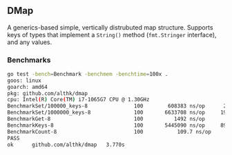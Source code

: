 #

## DMap

A generics-based simple, vertically distrubuted map structure.
Supports keys of types that implement a `String()` method (`fmt.Stringer` interface), and any values.

### Benchmarks

```bash
go test -bench=Benchmark -benchmem -benchtime=100x .
goos: linux
goarch: amd64
pkg: github.com/althk/dmap
cpu: Intel(R) Core(TM) i7-1065G7 CPU @ 1.30GHz
BenchmarkSet/100000_keys-8         	     100	    608383 ns/op	  200617 B/op	    5024 allocs/op
BenchmarkSet/1000000_keys-8        	     100	   6633708 ns/op	 1959989 B/op	   50347 allocs/op
BenchmarkGet-8                     	     100	      1492 ns/op	      40 B/op	       2 allocs/op
BenchmarkKeys-8                    	     100	   5445090 ns/op	 8944281 B/op	      56 allocs/op
BenchmarkCount-8                   	     100	       109.7 ns/op	       0 B/op	       0 allocs/op
PASS
ok  	github.com/althk/dmap	3.770s


```